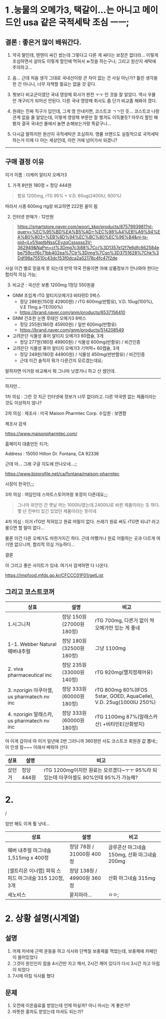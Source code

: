 # 1 .눙물의 오메가3, 택갈이...는 아니고 메이드인 usa 같은 국적세탁 조심 ㅡㅡ;

## 결론 : 좋은거 많이 배워간다.
1. 약국 말인데, 텐텐이 싸긴 쌌는데 그렇다고 다른 게 싸다는 보장은 없더라...
이렇게 조심하면서 살아도 이렇게 할인에 먹혀서 ㅄ짓을 하는구나;
그리고 원산지 세탁에 주의하고...

2. 음... 근데 처음 생각 그대로 국내산이랑 큰 차이 없는 건 사실 아닌가?
틀린 생각을 한 건 아니니, 너무 자책할 필요는 없을 것 같다.

3. 뭣보다 비교군이였던 국내 영양제 회사가 완전 ㅜㅜ 인 것을 잘 알았다.
역시 우물 안 개구리가 되어선 안된다.
다른 국내 영양제 회사도 좀 단가 비교좀 해봐야 겠다.

4. 원래는 진짜 직구가 답인데, 그게 영 안내키면, 코스트코 ㄱㄱ인 듯...
코스트코 나랑 관계 없을 줄 알았는데, 이렇게 영양제 부문만 잘 챙겨도 이득볼듯?
아무리 할인 해봤자 결국 국내산 물에서 놀면 손해보는거랑 똑같구나...

5. 다시금 말하지만 원산지 국적세탁은 조심하자. 명품 브랜드도 실질적으로 국적세탁하는거 이제 다 아는 세상인데, 이런 거에 넘어가서 되겠니?

---

## 구매 결정 이유

이거 이름 : 더케어 알티지 오메가3

1. 가격 8만원 180정 = 정당 444원
  >함유 1200mg, rTG 95% + V.D. 60ug(2400IU, 600%)

따라서 시중 600mg rtg랑 비교하면 222원 꼴이 됨

2. 인터넷 판매가 : 12만원
  >https://smartstore.naver.com/woori_kkp/products/8757993981?nl-query=%EC%95%BD%EA%B5%AD+%EC%98%A4%EB%A9%94%EA%B0%803+%EB%8D%94%EC%BC%80%EC%96%B4&nl-ts-pid=jLy51lqptbNssCEyzqCssssss3V-362949&NaPm=ct%3Dmg7c3j88%7Cci%3D1357e12f7e6dfc662584ebe759ccf6c71bb402ea%7Ctr%3Dimg%7Csn%3D3751628%7Chk%3Ddf98a75510c43dc153f0dca2a52178c4fc47f2de

사실 이건 별로 믿을게 못 되는데 만약 약국 전용이면 아예 상품정보가 안나와야 한다는 합리적 의심 가능;

3. 비교군 : 국산은 보통 1200mg 1정당 550원꼴
- GNM 초임계 rTG 알티지오메가3 비타민D 5박스
  - 정당 286원(150정 42900원) / rTG 600mg(반함유), V.D. 10ug(100%), V.E 11mg a-TE(100%)
  - https://brand.naver.com/gnm/products/6537156410
- GNM 건조한 눈엔 루테인 오메가3 6박스
  - 정당 255원(180정 45900원) / 일반 600mg(반함유)
  - https://brand.naver.com/gnm/products/514208549
- 고려은단 식물성 퓨어 알티지 오메가3 60캡슐, 3개
  - 정당 277원(180정 49900원) / 식물성 600mg(반함유) / 비건인증
- 고려은단 식물성 퓨어 알티지 오메가3 기억력+ 60캡슐, 3개
  - 정당 249원(180정 44900원) / 식물성 450mg(반반함유) / 비건인증
  - 근데 이건 솔직히 뭐가 다른건지 모르겠는데요;

 
말하자면 이거랑 비교해서 뭐 그나마 낫겠거니 하고 산 셈인데.

---

하지만...

1차 의심 : 그런 것 치곤 인터넷에 정보가 너무 없더라고. 다른 약국엔 없는 제품이라는 것도 이상하지 않나? 

2차 의심 : 제조사 : 미국 Maison Pharmtec Corp. 수입원 : 보엔팜

제조사 검색 

https://www.maisonpharmtec.com/

홈페이지 대충만든 티가;

Address : 15050 Hilton Dr. Fontana, CA 92336

근데 아... 그래 구글 지도에 안나오네...;;

https://www.bizprofile.net/ca/fontana/maison-pharmtec

사장이 한국인;;;

3차 의심 : 여담인데 스마트스토어꺼랑 포장이 다른데요;;;

>그나마 위안인 건 옛날 꺼는 1000IU였는데 2400IU로 바뀐 제품이라는 듯 하다. 몇 년 전부터 있긴 있었던 제품이라는 뜻이네

4차 의심 : 이거 rTG만 적혀있고 원료 어필이 없다. 쓰레기 원료 써도 rTG면 되냐? 라고 물으면 할 말이 없다...

물론 이건 다른 오메가도 마찬가지긴 하다. 근데 어쨌거나 원료 어필하는 곳과 다르게 여기엔 없으니까, 합리적 의심 가능하다...


결론

아 그리고 좋은 사이트가 있네. 여기서 검색하면 다 나온다. 

https://impfood.mfds.go.kr/CFCCC01F01/getList

## 그리고 코스트코꺼
| 상표 | 설명 | 비고 |
|-------|-------| -----|
|1.시그니처| 정당 150원(27000원 180정)| rTG 700mg, 다른거 없이 딱 오메가만 있는 게 좋네|
|1-1. Webber Natural 웨버내추럴| 정당 180원(32500원 180정)|그냥 1100mg |
|2. viva pharmaceutical inc | 정당 235원(33000원 140정)| rTG 920mg(멸치정제어유)|
|3. nzorigin 아쿠아셀, us pharmatech nv inc | 정당 333원(60000원 180정) | rTG 800mg 80%(IFOS 5star, GOED, AquaCelle), V.D. 25ug(1000IU 250%)|
|4. nzorigin 알래스카, us pharmatech nv inc | 정당 333원(60000원 180정) | rTG 1100mg 87%(알래스카산) +비타민E(산화방지) |

야 이게 갑이네 야 이거 일년에 2번 그러니까 360정만 사도 코스트코 회원권 값 뽑네;;
아 인생 참~~~ 이래서 배워야 산다

| 상표 | 설명 | 비고 |
|-------|-------| -----|
| 샀던거 | 정당 444원 | rTG 1200mg이지만 원료는 모르겠다~ㅜㅜ 95%라 되있는데 아쿠아셀도 80%인데 95%가 가능해? |
 

# 2. 

 / 

암만 해도 이게 훨 낫네...


| 상표 | 설명 | 비고 |
|-------|-------| -----|
|웨버 내추럴 마그네슘 1,515mg x 400정| 정당 78원 / 31000원 400정| 글루콘산 마그네슘 150mg, 산화 마그네슘 200mg|
|[셀트리온 이너랩] 파워 스피드 마그네슘 315 120정, 3개| 정당 138원 / 49900원 360정| 산화 마그네슘 315mg |
|세노비스|묻지마라...|ㅇㅇ;|



# 2. 상황 설명(시계열)
## 설명
1. 어제 저녁에 근력 운동을 하고 식사와 단백질 보충제를 먹었는데, 보충제에 카페인이 들어있었다
2. 그것이 원인인지 잠을 4시간만 자고 깨서, 2시간 깨어 있다가 다시 3시간 자고 아침이 되었다
3. 7시에 아침 식사를 했다

## 문제 
1. 오전에 이온음료를 받았는데 언제 마실까? 아니 마시는 게 좋은가?
2. 따뜻한 홍차도 받았는데 마셔도 되는가?
